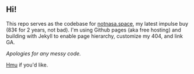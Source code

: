## Hi!

This repo serves as the codebase for [notnasa.space](http://notnasa.space), my latest impulse buy (83¢ for 2 years, not bad). I'm using Github pages (aka free hosting) and building with Jekyll to enable page hierarchy, customize my 404, and link GA.

_Apologies for any messy code._

[Hmu](mailto:lindsayrawitscher@gmail.com) if you'd like.
